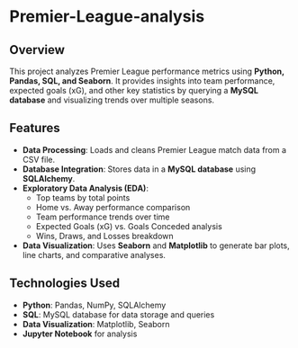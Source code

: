 # Premier-League-analysis

## Overview
This project analyzes Premier League performance metrics using **Python, Pandas, SQL, and Seaborn**. It provides insights into team performance, expected goals (xG), and other key statistics by querying a **MySQL database** and visualizing trends over multiple seasons.

## Features
- **Data Processing**: Loads and cleans Premier League match data from a CSV file.
- **Database Integration**: Stores data in a **MySQL database** using **SQLAlchemy**.
- **Exploratory Data Analysis (EDA)**:
  - Top teams by total points
  - Home vs. Away performance comparison
  - Team performance trends over time
  - Expected Goals (xG) vs. Goals Conceded analysis
  - Wins, Draws, and Losses breakdown
- **Data Visualization**: Uses **Seaborn** and **Matplotlib** to generate bar plots, line charts, and comparative analyses.

## Technologies Used
- **Python**: Pandas, NumPy, SQLAlchemy
- **SQL**: MySQL database for data storage and queries
- **Data Visualization**: Matplotlib, Seaborn
- **Jupyter Notebook** for analysis

